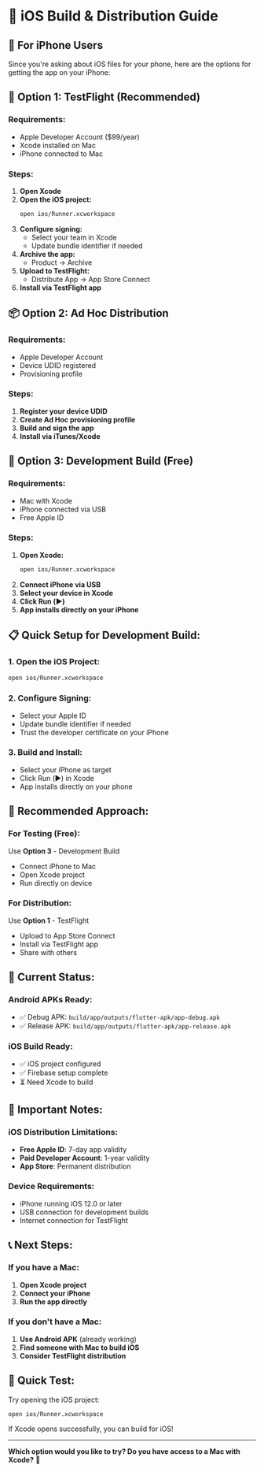 # 📱 iOS Build & Distribution Guide

## 🍎 **For iPhone Users**

Since you're asking about iOS files for your phone, here are the options for getting the app on your iPhone:

## 🚀 **Option 1: TestFlight (Recommended)**

### **Requirements:**
- Apple Developer Account ($99/year)
- Xcode installed on Mac
- iPhone connected to Mac

### **Steps:**
1. **Open Xcode**
2. **Open the iOS project:**
   ```bash
   open ios/Runner.xcworkspace
   ```
3. **Configure signing:**
   - Select your team in Xcode
   - Update bundle identifier if needed
4. **Archive the app:**
   - Product → Archive
5. **Upload to TestFlight:**
   - Distribute App → App Store Connect
6. **Install via TestFlight app**

## 📦 **Option 2: Ad Hoc Distribution**

### **Requirements:**
- Apple Developer Account
- Device UDID registered
- Provisioning profile

### **Steps:**
1. **Register your device UDID**
2. **Create Ad Hoc provisioning profile**
3. **Build and sign the app**
4. **Install via iTunes/Xcode**

## 🔧 **Option 3: Development Build (Free)**

### **Requirements:**
- Mac with Xcode
- iPhone connected via USB
- Free Apple ID

### **Steps:**
1. **Open Xcode:**
   ```bash
   open ios/Runner.xcworkspace
   ```
2. **Connect iPhone via USB**
3. **Select your device in Xcode**
4. **Click Run (▶️)**
5. **App installs directly on your iPhone**

## 📋 **Quick Setup for Development Build:**

### **1. Open the iOS Project:**
```bash
open ios/Runner.xcworkspace
```

### **2. Configure Signing:**
- Select your Apple ID
- Update bundle identifier if needed
- Trust the developer certificate on your iPhone

### **3. Build and Install:**
- Select your iPhone as target
- Click Run (▶️) in Xcode
- App installs directly on your phone

## 🎯 **Recommended Approach:**

### **For Testing (Free):**
Use **Option 3** - Development Build
- Connect iPhone to Mac
- Open Xcode project
- Run directly on device

### **For Distribution:**
Use **Option 1** - TestFlight
- Upload to App Store Connect
- Install via TestFlight app
- Share with others

## 📱 **Current Status:**

### **Android APKs Ready:**
- ✅ Debug APK: `build/app/outputs/flutter-apk/app-debug.apk`
- ✅ Release APK: `build/app/outputs/flutter-apk/app-release.apk`

### **iOS Build Ready:**
- ✅ iOS project configured
- ✅ Firebase setup complete
- ⏳ Need Xcode to build

## 🚨 **Important Notes:**

### **iOS Distribution Limitations:**
- **Free Apple ID**: 7-day app validity
- **Paid Developer Account**: 1-year validity
- **App Store**: Permanent distribution

### **Device Requirements:**
- iPhone running iOS 12.0 or later
- USB connection for development builds
- Internet connection for TestFlight

## 📞 **Next Steps:**

### **If you have a Mac:**
1. **Open Xcode project**
2. **Connect your iPhone**
3. **Run the app directly**

### **If you don't have a Mac:**
1. **Use Android APK** (already working)
2. **Find someone with Mac to build iOS**
3. **Consider TestFlight distribution**

## 🎯 **Quick Test:**

Try opening the iOS project:
```bash
open ios/Runner.xcworkspace
```

If Xcode opens successfully, you can build for iOS!

---

**Which option would you like to try? Do you have access to a Mac with Xcode?** 🍎 